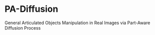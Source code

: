 # PA-Diffusion
General Articulated Objects Manipulation in Real Images via Part-Aware Diffusion Process
